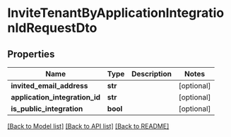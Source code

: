 # InviteTenantByApplicationIntegrationIdRequestDto

## Properties
Name | Type | Description | Notes
------------ | ------------- | ------------- | -------------
**invited_email_address** | **str** |  | [optional] 
**application_integration_id** | **str** |  | [optional] 
**is_public_integration** | **bool** |  | [optional] 

[[Back to Model list]](../README.md#documentation-for-models) [[Back to API list]](../README.md#documentation-for-api-endpoints) [[Back to README]](../README.md)

